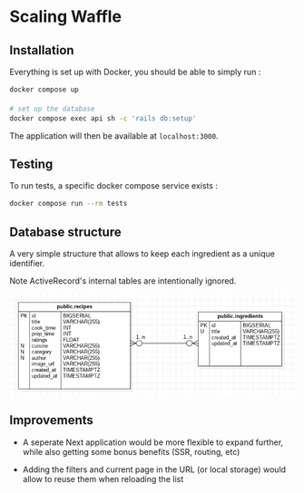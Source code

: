 # Scaling Waffle

## Installation

Everything is set up with Docker, you should be able to simply run :

```sh
docker compose up

# set up the database
docker compose exec api sh -c 'rails db:setup'
```

The application will then be available at `localhost:3000`.

## Testing

To run tests, a specific docker compose service exists :

```sh
docker compose run --rm tests
```

## Database structure

A very simple structure that allows to keep each ingredient as a unique identifier.

Note ActiveRecord's internal tables are intentionally ignored.

![Database Structure](./concept/uml.png)

## Improvements

- A seperate Next application would be more flexible to expand further, while
  also getting some bonus benefits (SSR, routing, etc)

- Adding the filters and current page in the URL (or local storage) would allow
  to reuse them when reloading the list
